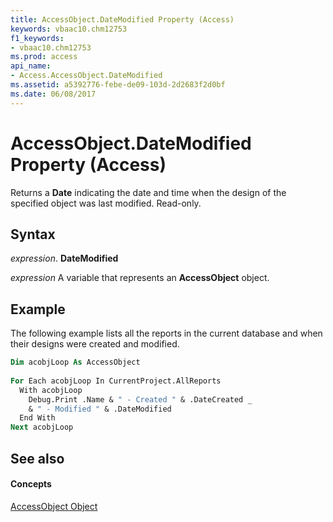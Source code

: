 ```yaml
---
title: AccessObject.DateModified Property (Access)
keywords: vbaac10.chm12753
f1_keywords:
- vbaac10.chm12753
ms.prod: access
api_name:
- Access.AccessObject.DateModified
ms.assetid: a5392776-febe-de09-103d-2d2683f2d0bf
ms.date: 06/08/2017
---
```



# AccessObject.DateModified Property (Access)

Returns a  **Date** indicating the date and time when the design of the specified object was last modified. Read-only.


## Syntax

 _expression_. **DateModified**

 _expression_ A variable that represents an **AccessObject** object.


## Example

The following example lists all the reports in the current database and when their designs were created and modified.


```vb
Dim acobjLoop As AccessObject 
 
For Each acobjLoop In CurrentProject.AllReports 
  With acobjLoop 
    Debug.Print .Name & " - Created " & .DateCreated _ 
    & " - Modified " & .DateModified 
  End With 
Next acobjLoop
```


## See also


#### Concepts


[AccessObject Object](accessobject-object-access.md)

